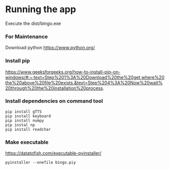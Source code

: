 # Running the app
Execute the dist/bingo.exe

### For Maintenance
Download python
    https://www.python.org/

### Install pip
https://www.geeksforgeeks.org/how-to-install-pip-on-windows/#:~:text=Step%201%3A%20Download%20the%20get,where%20the%20above%20file%20exists.&text=Step%204%3A%20Now%20wait%20through%20the%20installation%20process.

### Install dependencies on command tool

    pip install gTTS
    pip install keyboard
    pip install numpy
    pip instal np
    pip install readchar

### Make executable
https://datatofish.com/executable-pyinstaller/

    pyinstaller --onefile bingo.piy